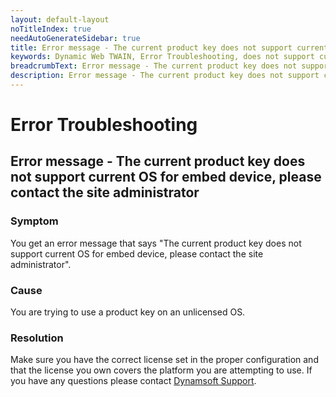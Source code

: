 ```yaml
---
layout: default-layout
noTitleIndex: true
needAutoGenerateSidebar: true
title: Error message - The current product key does not support current OS for embed device, please contact the site administrator
keywords: Dynamic Web TWAIN, Error Troubleshooting, does not support current OS
breadcrumbText: Error message - The current product key does not support current OS for embed device, please contact the site administrator
description: Error message - The current product key does not support current OS for embed device, please contact the site administrator
---
```


# Error Troubleshooting

## Error message - The current product key does not support current OS for embed device, please contact the site administrator

### Symptom

You get an error message that says "The current product key does not support current OS for embed device, please contact the site administrator".

### Cause

You are trying to use a product key on an unlicensed OS.

### Resolution

Make sure you have the correct license set in the proper configuration and that the license you own covers the platform you are attempting to use. If you have any questions please contact <a href="mailto:support@dynamsoft.com" target="_blank">Dynamsoft Support</a>.
